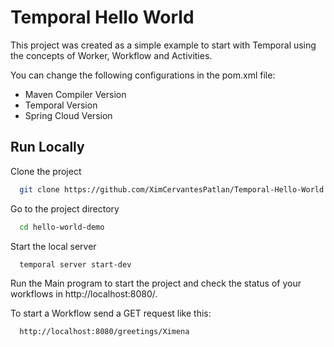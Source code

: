
# Temporal Hello World

This project was created as a simple example to start with Temporal using the concepts of Worker, Workflow and Activities.

You can change the following configurations in the pom.xml file:
- Maven Compiler Version
- Temporal Version
- Spring Cloud Version




## Run Locally

Clone the project

```bash
  git clone https://github.com/XimCervantesPatlan/Temporal-Hello-World.git
```

Go to the project directory

```bash
  cd hello-world-demo
```

Start the local server

```bash
  temporal server start-dev
```

Run the Main program to start the project and check the status of your workflows in http://localhost:8080/.

To start a Workflow send a GET request like this:

```bash
  http://localhost:8080/greetings/Ximena
```
